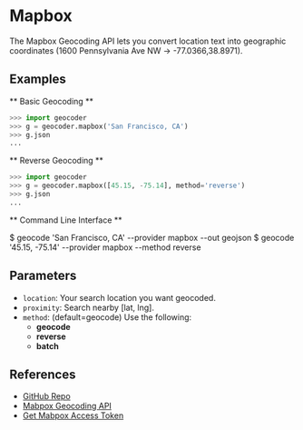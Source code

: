 # Mapbox

The Mapbox Geocoding API lets you convert location text into
geographic coordinates (1600 Pennsylvania Ave NW → -77.0366,38.8971).

## Examples

** Basic Geocoding **

```python
>>> import geocoder
>>> g = geocoder.mapbox('San Francisco, CA')
>>> g.json
...
```

** Reverse Geocoding **

```python
>>> import geocoder
>>> g = geocoder.mapbox([45.15, -75.14], method='reverse')
>>> g.json
...
```

** Command Line Interface **

$ geocode 'San Francisco, CA' --provider mapbox --out geojson
$ geocode '45.15, -75.14' --provider mapbox --method reverse


## Parameters

* `location`: Your search location you want geocoded.
* `proximity`: Search nearby [lat, lng].
* `method`: (default=geocode) Use the following:
  - **geocode**
  - **reverse**
  - **batch**

## References

* [GitHub Repo](https://github.com/DenisCarriere/geocoder)
* [Mabpox Geocoding API](https://www.mapbox.com/developers/api/geocoding/)
* [Get Mabpox Access Token](https://www.mapbox.com/account)
    